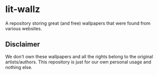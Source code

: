 # lit-wallz
A repository storing great (and free) wallpapers that were found from various websites.

## Disclaimer
We don't own these wallpapers and all the rights belong to the original artists/authors. This repository is just for our own personal usage and nothing else.
